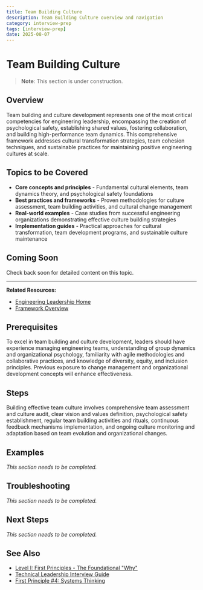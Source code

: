 ```yaml
---
title: Team Building Culture
description: Team Building Culture overview and navigation
category: interview-prep
tags: [interview-prep]
date: 2025-08-07
---
```


# Team Building Culture

> **Note**: This section is under construction.

## Overview

Team building and culture development represents one of the most critical competencies for engineering leadership, encompassing the creation of psychological safety, establishing shared values, fostering collaboration, and building high-performance team dynamics. This comprehensive framework addresses cultural transformation strategies, team cohesion techniques, and sustainable practices for maintaining positive engineering cultures at scale.

## Topics to be Covered

- **Core concepts and principles** - Fundamental cultural elements, team dynamics theory, and psychological safety foundations
- **Best practices and frameworks** - Proven methodologies for culture assessment, team building activities, and cultural change management
- **Real-world examples** - Case studies from successful engineering organizations demonstrating effective culture building strategies
- **Implementation guides** - Practical approaches for cultural transformation, team development programs, and sustainable culture maintenance

## Coming Soon

Check back soon for detailed content on this topic.

---

**Related Resources:**
- [Engineering Leadership Home](../../engineering-leadership/)
- [Framework Overview](../../engineering-leadership/framework-index.md)


## Prerequisites

To excel in team building and culture development, leaders should have experience managing engineering teams, understanding of group dynamics and organizational psychology, familiarity with agile methodologies and collaborative practices, and knowledge of diversity, equity, and inclusion principles. Previous exposure to change management and organizational development concepts will enhance effectiveness.


## Steps

Building effective team culture involves comprehensive team assessment and culture audit, clear vision and values definition, psychological safety establishment, regular team building activities and rituals, continuous feedback mechanisms implementation, and ongoing culture monitoring and adaptation based on team evolution and organizational changes.


## Examples

*This section needs to be completed.*


## Troubleshooting

*This section needs to be completed.*


## Next Steps

*This section needs to be completed.*

## See Also

- [Level I: First Principles - The Foundational "Why"](/interview-prep/engineering-leadership/level-1-first-principles)
- [Technical Leadership Interview Guide](/interview-prep/engineering-leadership/level-4-interview-execution/technical-leadership)
- [First Principle #4: Systems Thinking](/interview-prep/engineering-leadership/level-1-first-principles/systems-thinking)
